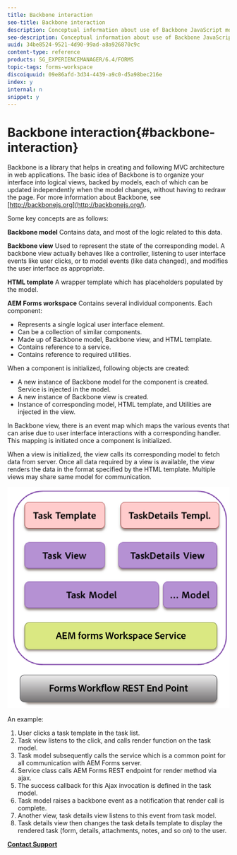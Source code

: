 ```yaml
---
title: Backbone interaction
seo-title: Backbone interaction
description: Conceptual information about use of Backbone JavaScript models in AEM Forms workspace.
seo-description: Conceptual information about use of Backbone JavaScript models in AEM Forms workspace.
uuid: 34be8524-9521-4d90-99ad-a8a926870c9c
content-type: reference
products: SG_EXPERIENCEMANAGER/6.4/FORMS
topic-tags: forms-workspace
discoiquuid: 09e86afd-3d34-4439-a9c0-d5a98bec216e
index: y
internal: n
snippet: y
---
```


# Backbone interaction{#backbone-interaction}

Backbone is a library that helps in creating and following MVC architecture in web applications. The basic idea of Backbone is to organize your interface into logical views, backed by models, each of which can be updated independently when the model changes, without having to redraw the page. For more information about Backbone, see [http://backbonejs.org](http://backbonejs.org/).

Some key concepts are as follows:

**Backbone model** Contains data, and most of the logic related to this data.

**Backbone view** Used to represent the state of the corresponding model. A backbone view actually behaves like a controller, listening to user interface events like user clicks, or to model events (like data changed), and modifies the user interface as appropriate.

**HTML template** A wrapper template which has placeholders populated by the model.

**AEM Forms workspace** Contains several individual components. Each component:

* Represents a single logical user interface element.
* Can be a collection of similar components.
* Made up of Backbone model, Backbone view, and HTML template.
* Contains reference to a service.
* Contains reference to required utilities.

When a component is initialized, following objects are created:

* A new instance of Backbone model for the component is created. Service is injected in the model.
* A new instance of Backbone view is created.
* Instance of corresponding model, HTML template, and Utilities are injected in the view.

In Backbone view, there is an event map which maps the various events that can arise due to user interface interactions with a corresponding handler. This mapping is initiated once a component is initialized.

When a view is initialized, the view calls its corresponding model to fetch data from server. Once all data required by a view is available, the view renders the data in the format specified by the HTML template. Multiple views may share same model for communication.

![](do-not-localize/aem_forms_workflow.png)

An example:

1. User clicks a task template in the task list.
1. Task view listens to the click, and calls render function on the task model.
1. Task model subsequently calls the service which is a common point for all communication with AEM Forms server.
1. Service class calls AEM Forms REST endpoint for render method via ajax.
1. The success callback for this Ajax invocation is defined in the task model.
1. Task model raises a backbone event as a notification that render call is complete.
1. Another view, task details view listens to this event from task model.
1. Task details view then changes the task details template to display the rendered task (form, details, attachments, notes, and so on) to the user.

[**Contact Support**](https://www.adobe.com/account/sign-in.supportportal.html)

<!--
<related-links>
<a href="../../forms/using/backbone-interaction.md" target="_blank">Backbone interaction</a>
<a href="../../forms/using/description-reusable-components.md" target="_blank">Description of the reusable components</a>
<a href="../../forms/using/folder-structure.md" target="_blank">Understanding the folder structure</a>
<a href="../../forms/using/document-details-renderer.md" target="_blank">Document details for renderer</a>
<a href="../../forms/using/integrating-html-ws-components-web.md" target="_blank">Integrating AEM Forms workspace components in web applications</a>
<a href="../../forms/using/new-render-submit-service.md" target="_blank">New Render and Submit service</a>
</related-links>
-->

